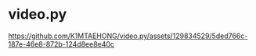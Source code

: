 # video.py








https://github.com/K1MTAEHONG/video.py/assets/129834529/5ded766c-187e-46e8-872b-124d8ee8e40c






